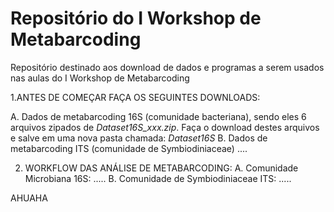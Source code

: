 # Repositório do I Workshop de Metabarcoding
Repositório destinado aos download de dados e programas a serem usados nas aulas do I Workshop de Metabarcoding

1.ANTES DE COMEÇAR FAÇA OS SEGUINTES DOWNLOADS:

  A. Dados de metabarcoding 16S (comunidade bacteriana), sendo eles 6 arquivos zipados de *Dataset16S_xxx.zip*. Faça o download destes arquivos e salve em uma nova pasta chamada: *Dataset16S* 
  B. Dados de metabarcoding ITS (comunidade de Symbiodiniaceae) ....


2. WORKFLOW DAS ANÁLISE DE METABARCODING:
  A. Comunidade Microbiana 16S: .....
  B. Comunidade de Symbiodiniaceae ITS: .....



AHUAHA
